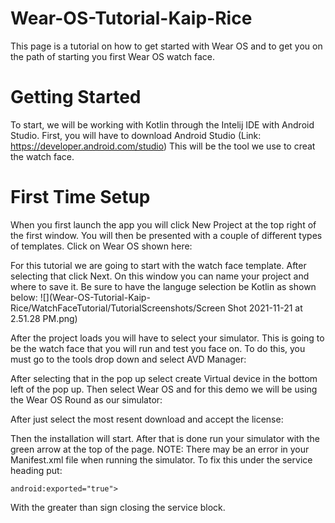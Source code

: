 # Wear-OS-Tutorial-Kaip-Rice

This page is a tutorial on how to get started with Wear OS and to get you on the path of starting you first Wear OS watch face.

# Getting Started
To start, we will be working with Kotlin through the Intelij IDE with Android Studio. First, you will have to download Android Studio (Link: https://developer.android.com/studio) This will be the tool we use to creat the watch face.

# First Time Setup
When you first launch the app you will click New Project at the top right of the first window. You will then be presented with a couple of different types of templates. Click on Wear OS shown here:


For this tutorial we are going to start with the watch face template. After selecting that click Next. On this window you can name your project and where to save it. Be sure to have the languge selection be Kotlin as shown below:
![](Wear-OS-Tutorial-Kaip-Rice/WatchFaceTutorial/TutorialScreenshots/Screen Shot 2021-11-21 at 2.51.28 PM.png)

After the project loads you will have to select your simulator. This is going to be the watch face that you will run and test you face on. To do this, you must go to the tools drop down and select AVD Manager:

After selecting that in the pop up select create Virtual device in the bottom left of the pop up. Then select Wear OS and for this demo we will be using the Wear OS Round as our simulator:

After just select the most resent download and accept the license:

Then the installation will start. After that is done run your simulator with the green arrow at the top of the page.
NOTE: There may be an error in your Manifest.xml file when running the simulator. To fix this under the service heading put: 
```
android:exported="true">
```
With the greater than sign closing the service block.
